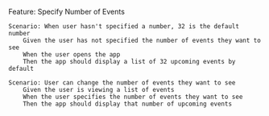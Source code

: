 Feature: Specify Number of Events

    Scenario: When user hasn't specified a number, 32 is the default number
        Given the user has not specified the number of events they want to see
        When the user opens the app
        Then the app should display a list of 32 upcoming events by default

    Scenario: User can change the number of events they want to see
        Given the user is viewing a list of events
        When the user specifies the number of events they want to see
        Then the app should display that number of upcoming events